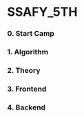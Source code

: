 # SSAFY_5TH

### 0. Start Camp

### 1. Algorithm



### 2. Theory



### 3. Frontend



### 4. Backend









